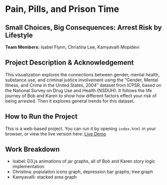 # Pain, Pills, and Prison Time

## Small Choices, Big Consequences: Arrest Risk by Lifestyle

**Team Members:** Isabel Flynn, Christina Lee, Kamyavalli Mopidevi

## Project Description & Acknowledgement
This visualization explores the connections between gender, mental health, substance use, and criminal justice involvement using the “Gender, Mental Illness, and Crime in the United States, 2004” dataset from ICPSR, based on the National Survey on Drug Use and Health (NSDUH). It follows the life journey of Bob and Karen to show how different factors effect your risk of being arrested.  Then it explores general trends for this dataset. 

## How to Run the Project
This is a web-based project. You can run it by opening `index.html` in your browser, 
or view the live version here: [Live Demo]( https://kcristinalee.github.io/F/)

## Work Breakdown
- Isabel: D3.js animations of jar graphs, all of Bob and Karen story logic implementation
- Christina: population icons graph, depression bar graphs, tree graph
- Kamyavalli: stacked area graph